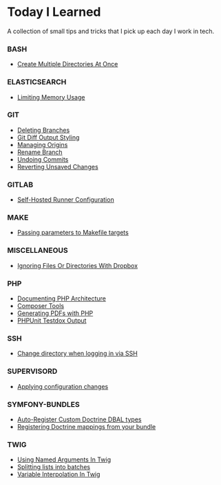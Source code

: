 Today I Learned
=====

A collection of small tips and tricks that I pick up each day I work in tech.

### BASH


- [Create Multiple Directories At Once](bash/mkdir-tricks.md)


### ELASTICSEARCH


- [Limiting Memory Usage](elasticsearch/limit-memory-usage.md)


### GIT


- [Deleting Branches](git/delete-branch.md)
- [Git Diff Output Styling](git/git-diff-styling.md)
- [Managing Origins](git/manage-origins.md)
- [Rename Branch](git/rename-branch.md)
- [Undoing Commits](git/undo-commit.md)
- [Reverting Unsaved Changes](git/undo-unsaved-changes.md)


### GITLAB


- [Self-Hosted Runner Configuration](gitlab/runner-config.md)


### MAKE


- [Passing parameters to Makefile targets](make/makefile-parameters.md)


### MISCELLANEOUS


- [Ignoring Files Or Directories With Dropbox](miscellaneous/dropbox-ignore.md)


### PHP


- [Documenting PHP Architecture](php/architecture-documenting.md)
- [Composer Tools](php/composer-tools.md)
- [Generating PDFs with PHP](php/pdf-generation.md)
- [PHPUnit Testdox Output](php/phpunit-testdox.md)


### SSH


- [Change directory when logging in via SSH](ssh/cd-on-login.md)


### SUPERVISORD


- [Applying configuration changes](supervisord/changing-configuration.md)


### SYMFONY-BUNDLES


- [Auto-Register Custom Doctrine DBAL types](symfony-bundles/auto-registering-custom-doctrine-types.md)
- [Registering Doctrine mappings from your bundle](symfony-bundles/registering-doctrine-mapping.md)


### TWIG


- [Using Named Arguments In Twig](twig/named-arguments.md)
- [Splitting lists into batches](twig/splitting-lists-into-batches.md)
- [Variable Interpolation In Twig](twig/variable-interpolation.md)
